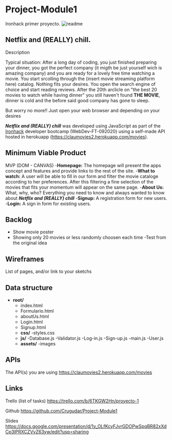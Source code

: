 # Project-Module1
Ironhack primer proyecto.
![readme](https://user-images.githubusercontent.com/61699101/96150535-c094d100-0f0a-11eb-8ec1-08d35f3eed05.png)

## Netflix and (REALLY) chill.
Description

Typical situation: After a long day of coding, you just finished preparing your dinner, you got the perfect company (it migth be just yourself wich is amazing company) and you are ready for a lovely free time watching a movie. You start srcolling through the (insert movie streaming platform here) catalog. Nothing fits your desires. You open the search engine of choice and start reading reviews. After the 20th arclicle on "the best 20 movies to watch while having dinner" you still haven't found **THE MOVIE**, dinner is cold and the before said good company has gone to sleep.

But worry no more!! Just open your web browser and depending on your desires 

***Netflix and (REALLY) chill***  was developed using JavaScript as part of the [Ironhack](https://www.ironhack.com/) developer bootcamp (WebDev-FT-092020) using a self-made API hosted in herokuapp (https://claumovies2.herokuapp.com/movies).

## Minimum Viable Product

MVP (DOM - CANVAS)
-__Homepage:__ The homepage will present the apps concept and features and provide links to the rest of the site.
-__What to watch:__ A user will be able to fill in our form and filter the movie cataloge according to her preferences. After this filtering a fine selection of the movies that fits your momentum will appear on the same page.
-__About Us:__ What, why, who? Everything you need to know and always wanted to know about ***Netflix and (REALLY) chill*** 
-__Signup:__ A registration form for new users.
-__Login:__ A sign in form for existing users.

## Backlog
- Show movie poster
- Showing only 20 movies or less randomly choosen each time
-Test from the original idea

## Wireframes
List of pages, and/or link to your sketchs

## Data structure
- **root/**
     - index.html
     - Formulario.html
     - aboutUs.html
     - Login.html
     - Signup.html
     - **css/**
         -styles.css
     - **js/**
          -Database.js
          -Validator.js
          -Log-in.js
          -Sign-up.js
          -main.js
          -User.js
     - **assets/**
          -images
          


## APIs
The API(s) you are using
https://claumovies2.herokuapp.com/movies

## Links
Trello (list of tasks)
https://trello.com/b/6TKGW2Hn/proyecto-1

Github
https://github.com/Crugudar/Project-Module1

Slides
https://docs.google.com/presentation/d/1y_OLfKcyFJvrGDOPwSpqBR82xXdCp3lPRXCZVvZ63yw/edit?usp=sharing
